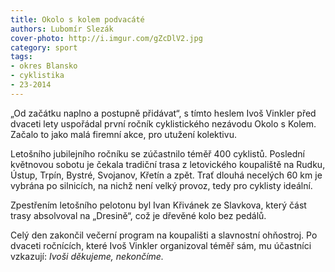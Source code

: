 ```yaml
---
title: Okolo s kolem podvacáté 
authors: Lubomír Slezák
cover-photo: http://i.imgur.com/gZcDlV2.jpg
category: sport
tags:
- okres Blansko
- cyklistika
- 23-2014 
---
```


„Od začátku naplno a postupně přidávat“, s tímto heslem Ivoš Vinkler před dvaceti lety uspořádal první ročník cyklistického nezávodu Okolo s Kolem. Začalo to jako malá firemní akce, pro utužení kolektivu.

Letošního jubilejního ročníku se zúčastnilo téměř 400 cyklistů. Poslední květnovou sobotu je čekala tradiční trasa z letovického koupaliště na Rudku, Ústup, Trpín, Bystré, Svojanov, Křetín a zpět. Trať dlouhá necelých 60 km je vybrána po silnicích, na nichž není velký provoz, tedy pro cyklisty ideální.

Zpestřením letošního pelotonu byl Ivan Křivánek ze Slavkova, který část trasy absolvoval na „Dresině“, což je dřevěné kolo bez pedálů.

Celý den zakončil večerní program na koupališti a slavnostní ohňostroj. Po dvaceti ročnících, které Ivoš Vinkler organizoval téměř sám, mu účastníci vzkazují: *Ivoši děkujeme, nekončíme.*